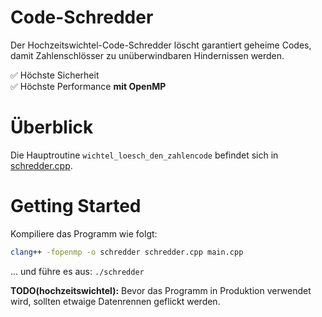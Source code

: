 # Code-Schredder

Der Hochzeitswichtel-Code-Schredder löscht garantiert geheime Codes, damit
Zahlenschlösser zu unüberwindbaren Hindernissen werden.

✅ Höchste Sicherheit \
✅ Höchste Performance **mit OpenMP**

# Überblick

Die Hauptroutine `wichtel_loesch_den_zahlencode` befindet sich in
[schredder.cpp](schredder.cpp#L3).

# Getting Started

Kompiliere das Programm wie folgt:

```sh
clang++ -fopenmp -o schredder schredder.cpp main.cpp
```

... und führe es aus: `./schredder`

**TODO(hochzeitswichtel):** Bevor das Programm in Produktion verwendet wird, sollten
etwaige Datenrennen geflickt werden.